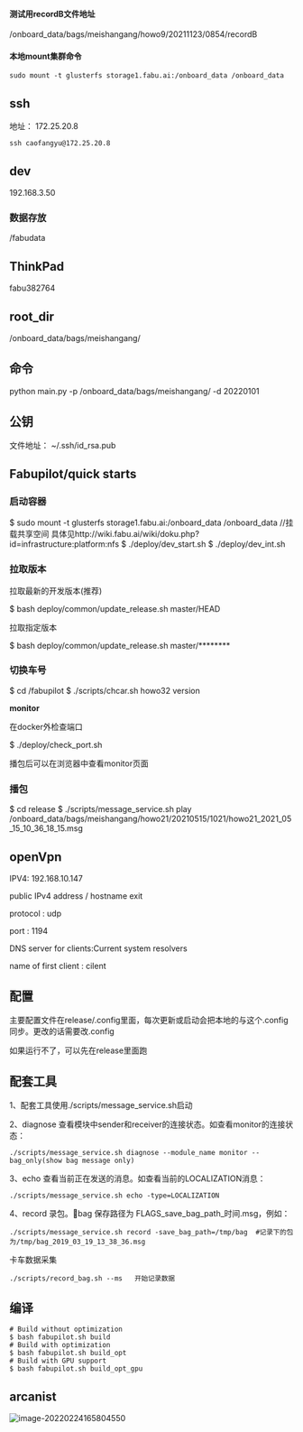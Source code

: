 #### 测试用recordB文件地址

/onboard_data/bags/meishangang/howo9/20211123/0854/recordB

#### 本地mount集群命令

```
sudo mount -t glusterfs storage1.fabu.ai:/onboard_data /onboard_data
```

## ssh 

地址： 172.25.20.8

````
ssh caofangyu@172.25.20.8
````

## dev

192.168.3.50	

### 数据存放

/fabudata

## ThinkPad

fabu382764

## root_dir

/onboard_data/bags/meishangang/

## 命令

python main.py -p /onboard_data/bags/meishangang/ -d 20220101

## 公钥

文件地址： ~/.ssh/id_rsa.pub



## Fabupilot/quick starts

### 启动容器

$ sudo mount -t glusterfs storage1.fabu.ai:/onboard_data /onboard_data //挂载共享空间 具体见http://wiki.fabu.ai/wiki/doku.php?id=infrastructure:platform:nfs
$ ./deploy/dev_start.sh 
$ ./deploy/dev_int.sh  

### 拉取版本

拉取最新的开发版本(推荐)

$ bash deploy/common/update_release.sh master/HEAD

拉取指定版本

$ bash deploy/common/update_release.sh master/********

### 切换车号

$ cd /fabupilot
$ ./scripts/chcar.sh howo32 version

__monitor__

在docker外检查端口

$ ./deploy/check_port.sh

播包后可以在浏览器中查看monitor页面

### 播包

$ cd release 
$ ./scripts/message_service.sh play /onboard_data/bags/meishangang/howo21/20210515/1021/howo21_2021_05_15_10_36_18_15.msg



## openVpn

IPV4: 192.168.10.147

public IPv4 address / hostname exit

protocol : udp

port : 1194

DNS server for clients:Current system resolvers

name of first client : cilent 

## 配置

主要配置文件在release/.config里面，每次更新或启动会把本地的与这个.config同步。更改的话需要改.config

如果运行不了，可以先在release里面跑

## 配套工具

1、配套工具使用./scripts/message_service.sh启动

2、diagnose 查看模块中sender和receiver的连接状态。如查看monitor的连接状态：

```
./scripts/message_service.sh diagnose --module_name monitor --bag_only(show bag message only)
```

3、echo 查看当前正在发送的消息。如查看当前的LOCALIZATION消息：

```
./scripts/message_service.sh echo -type=LOCALIZATION
```

4、record 录包。bag 保存路径为 FLAGS_save_bag_path_时间.msg，例如：

```
./scripts/message_service.sh record -save_bag_path=/tmp/bag  #记录下的包为/tmp/bag_2019_03_19_13_38_36.msg
```

卡车数据采集

```
./scripts/record_bag.sh --ms   开始记录数据
```

## 编译

```
# Build without optimization
$ bash fabupilot.sh build
# Build with optimization
$ bash fabupilot.sh build_opt
# Build with GPU support
$ bash fabupilot.sh build_opt_gpu
```

## arcanist

![image-20220224165804550](/home/caofangyu/.config/Typora/typora-user-images/image-20220224165804550.png)
